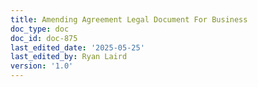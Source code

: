```yaml
---
title: Amending Agreement Legal Document For Business
doc_type: doc
doc_id: doc-875
last_edited_date: '2025-05-25'
last_edited_by: Ryan Laird
version: '1.0'
---
```




